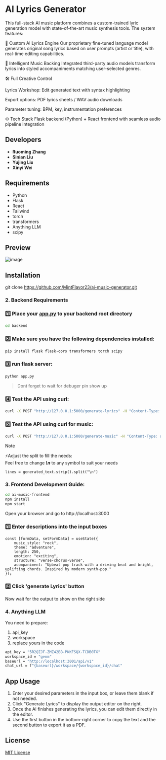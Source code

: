 # AI Lyrics Generator


This full-stack AI music platform combines a custom-trained lyric generation model with state-of-the-art music synthesis tools. The system features:

🧠 Custom AI Lyrics Engine
Our proprietary fine-tuned language model generates original song lyrics based on user prompts (artist or title), with real-time editing capabilities.

🎵 Intelligent Music Backing
Integrated third-party audio models transform lyrics into styled accompaniments matching user-selected genres.

🛠️ Full Creative Control

Lyrics Workshop: Edit generated text with syntax highlighting

Export options: PDF lyrics sheets / WAV audio downloads

Parameter tuning: BPM, key, instrumentation preferences

⚙️ Tech Stack
Flask backend (Python) + React frontend with seamless audio pipeline integration

## Developers

- **Ruoming Zhang**  
- **Sinian Liu**  
- **Yujing Liu**  
- **Xinyi Wei**  

## Requirements

- Python 
- Flask
- React
- Tailwind
- torch
- transformers
- Anything LLM
- scipy

## Preview
![image](https://github.com/user-attachments/assets/266e2205-b35d-43d9-afed-f543e32839e6)

## Installation
git clone https://github.com/MintFlavor23/ai-music-generator.git

### 2. Backend Requirements

### 1️⃣ Place your [app.py](backend/app.py) to your backend root directory
```sh
cd backend
```
### 2️⃣ Make sure you have the following dependencies installed:
```sh
pip install flask flask-cors transformers torch scipy
```
### 3️⃣ run flask server:
```sh
python app.py
```
>Dont forget to wait for debuger pin show up

### 4️⃣ Test the API using curl:
```sh
curl -X POST "http://127.0.0.1:5000/generate-lyrics" -H "Content-Type: application/json" -d "{\"music_style\": \"rock\", \"theme\": \"adventure\", \"length\": 250, \"emotion\": \"exciting\", \"structure\": \"verse-chorus-verse\"}"
```
### 5️⃣ Test the API using curl for music:
```sh
curl -X POST "http://127.0.0.1:5000/generate-music" -H "Content-Type: application/json" -d "{\"des\": \"Upbeat pop track with a driving beat and bright, uplifting chords. Inspired by modern synth-pop.\"}"
```
>[!NOTE]
>⚡Adjust the split to fill the needs:  
Feel free to change ***\n*** to any symbol to suit your needs
```
lines = generated_text.strip().split("\n")
```
### 3. Frontend Development Guide:

```sh
cd ai-music-frontend
npm install
npm start
```

Open your browser and go to  http://localhost:3000

### 1️⃣ Enter descriptions into the input boxes
```
const [formData, setFormData] = useState({
    music_style: "rock",
    theme: "adventure",
    length: 250,
    emotion: "exciting",
    structure: "verse-chorus-verse",
    acompaniment: "Upbeat pop track with a driving beat and bright, uplifting chords. Inspired by modern synth-pop."
});
```
### 2️⃣ Click 'generate Lyrics' button
Now wait for the output to show on the right side

### 4. Anything LLM
You need to prepare:
1. api_key
2. workspace
3. replace yours in the code
```sh
api_key = "5R2QZJF-ZMZ42BB-PKKFSQX-TCDB0TX"
workspace_id = "genm"
baseurl = "http://localhost:3001/api/v1"
chat_url = f"{baseurl}/workspace/{workspace_id}/chat" 
```

## App Usage
1. Enter your desired parameters in the input box, or leave them blank if not needed.
2. Click "Generate Lyrics" to display the output editor on the right.
3. Once the AI finishes generating the lyrics, you can edit them directly in the editor.
4. Use the first button in the bottom-right corner to copy the text and the second button to export it as a PDF.

## License
[MIT License](./LICENSE)
